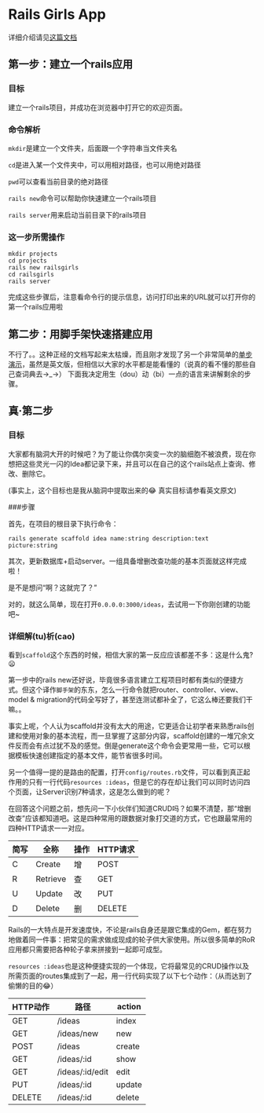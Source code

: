 # Rails Girls App
详细介绍请见[这篇文档](http://guides.railsgirls.com/app/)

## 第一步：建立一个rails应用
### 目标
建立一个rails项目，并成功在浏览器中打开它的欢迎页面。

### 命令解析
`mkdir`是建立一个文件夹，后面跟一个字符串当文件夹名

`cd`是进入某一个文件夹中，可以用相对路径，也可以用绝对路径

`pwd`可以查看当前目录的绝对路径

`rails new`命令可以帮助你快速建立一个rails项目

`rails server`用来启动当前目录下的rails项目

### 这一步所需操作
```
mkdir projects
cd projects
rails new railsgirls
cd railsgirls
rails server
```
完成这些步骤后，注意看命令行的提示信息，访问打印出来的URL就可以打开你的第一个rails应用啦

## 第二步：用脚手架快速搭建应用
不行了。。这种正经的文档写起来太枯燥，而且刚才发现了另一个非常简单的[单步演示](https://github.com/lbain/railsgirls)，虽然是英文版，但相信以大家的水平都是能看懂的（说真的看不懂的那些自己查词典去→_→）
下面我决定用生（dou）动（bi）一点的语言来讲解剩余的步骤。
## 真·第二步
### 目标
大家都有脑洞大开的时候吧？为了能让你偶尔突变一次的脑细胞不被浪费，现在你想把这些灵光一闪的Idea都记录下来，并且可以在自己的这个rails站点上查询、修改、删除它。

(事实上，这个目标也是我从脑洞中提取出来的:joy: 真实目标请参看英文原文)

###步骤

首先，在项目的根目录下执行命令：

```
rails generate scaffold idea name:string description:text picture:string
```
其次，更新数据库+启动server。一组具备增删改查功能的基本页面就这样完成啦！

是不是想问“啊？这就完了？”

对的，就这么简单，现在打开`0.0.0.0:3000/ideas`，去试用一下你刚创建的功能吧~

### 详细解(tu)析(cao)
看到`scaffold`这个东西的时候，相信大家的第一反应应该都差不多：这是什么鬼?:frowning:

第一步中的rails new还好说，毕竟很多语言建立工程项目时都有类似的便捷方式。但这个译作`脚手架`的东东，怎么一行命令就把router、controller、view、model & migration的代码全写好了，甚至连测试都补全了，它这么棒还要我们干嘛。。

事实上呢，个人认为scaffold并没有太大的用途，它更适合让初学者来熟悉rails创建和使用对象的基本流程，而一旦掌握了这部分内容，scaffold创建的一堆冗余文件反而会有点过犹不及的感觉。倒是generate这个命令会更常用一些，它可以根据模板快速创建指定的基本文件，能节省很多时间。

另一个值得一提的是路由的配置，打开`config/routes.rb`文件，可以看到真正起作用的只有一行代码`resources :ideas`，但是它的存在却让我们可以同时访问四个页面，让Server识别7种请求，这是怎么做到的呢？

在回答这个问题之前，想先问一下小伙伴们知道CRUD吗？如果不清楚，那“增删改查”应该都知道吧。这是四种常用的跟数据对象打交道的方式，它也跟最常用的四种HTTP请求一一对应。

| 简写 | 全称 | 操作 | HTTP请求 |
| ------- | ------- | ------- | ------- |
| C | Create | 增 | POST |
| R | Retrieve | 查 | GET |
| U | Update | 改 | PUT |
| D | Delete | 删 | DELETE |

Rails的一大特点是开发速度快，不论是rails自身还是跟它集成的Gem，都在努力地做着同一件事：把常见的需求做成现成的轮子供大家使用。所以很多简单的RoR应用都只需要把各种轮子拿来拼接到一起即可成型。

`resources :ideas`也是这种便捷实现的一个体现，它将最常见的CRUD操作以及所需页面的routes集成到了一起，用一行代码实现了以下七个动作：（从而达到了偷懒的目的:joy:）

| HTTP动作 | 路径 | action |
| ------- | ------- | ------- |
| GET | /ideas  | index |
| GET | /ideas/new | new |
| POST | /ideas | create | 
| GET | /ideas/:id | show |
| GET | /ideas/:id/edit | edit |
| PUT | /ideas/:id | update |
| DELETE | /ideas/:id | delete |

